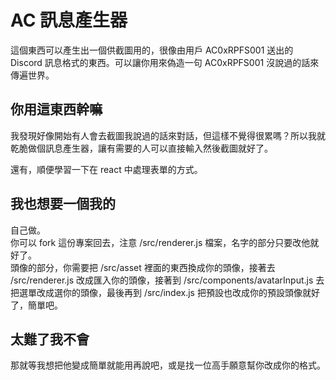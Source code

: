 # AC 訊息產生器
這個東西可以產生出一個供截圖用的，很像由用戶 AC0xRPFS001 送出的 Discord 訊息格式的東西。可以讓你用來偽造一句 AC0xRPFS001 沒說過的話來傳遍世界。

## 你用這東西幹嘛
我發現好像開始有人會去截圖我說過的話來對話，但這樣不覺得很累嗎？所以我就乾脆做個訊息產生器，讓有需要的人可以直接輸入然後截圖就好了。

還有，順便學習一下在 react 中處理表單的方式。

## 我也想要一個我的
自己做。   
你可以 fork 這份專案回去，注意 /src/renderer.js 檔案，名字的部分只要改他就好了。   
頭像的部分，你需要把 /src/asset 裡面的東西換成你的頭像，接著去 /src/renderer.js 改成匯入你的頭像，接著到 /src/components/avatarInput.js 去把選單改成選你的頭像，最後再到 /src/index.js 把預設也改成你的預設頭像就好了，簡單吧。

## 太難了我不會
那就等我想把他變成簡單就能用再說吧，或是找一位高手願意幫你改成你的格式。
